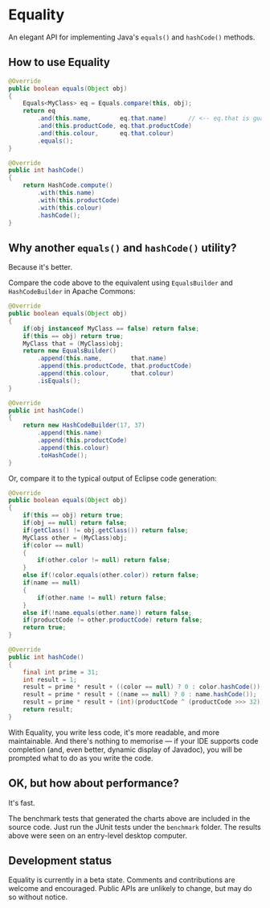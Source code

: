 # Equality

An elegant API for implementing Java's `equals()` and `hashCode()` methods.

## How to use Equality

```java
@Override
public boolean equals(Object obj)
{
    Equals<MyClass> eq = Equals.compare(this, obj);
    return eq
        .and(this.name,        eq.that.name)      // <-- eq.that is guaranteed to never be null
        .and(this.productCode, eq.that.productCode)
        .and(this.colour,      eq.that.colour)
        .equals();
}

@Override
public int hashCode()
{
    return HashCode.compute()
        .with(this.name)
        .with(this.productCode)
        .with(this.colour)
        .hashCode();
}
```

## Why another `equals()` and `hashCode()` utility?

Because it's better.

Compare the code above to the equivalent using `EqualsBuilder` and `HashCodeBuilder` in Apache Commons:

```java
@Override
public boolean equals(Object obj)
{
    if(obj instanceof MyClass == false) return false;
    if(this == obj) return true;
    MyClass that = (MyClass)obj;
    return new EqualsBuilder()
        .append(this.name,        that.name)
        .append(this.productCode, that.productCode)
        .append(this.colour,      that.colour)
        .isEquals();
}

@Override
public int hashCode()
{
    return new HashCodeBuilder(17, 37)
        .append(this.name)
        .append(this.productCode)
        .append(this.colour)
        .toHashCode();
}
```

Or, compare it to the typical output of Eclipse code generation:

```java
@Override
public boolean equals(Object obj)
{
    if(this == obj) return true;
    if(obj == null) return false;
    if(getClass() != obj.getClass()) return false;
    MyClass other = (MyClass)obj;
    if(color == null)
    {
    	if(other.color != null) return false;
    }
    else if(!color.equals(other.color)) return false;
    if(name == null)
    {
    	if(other.name != null) return false;
    }
    else if(!name.equals(other.name)) return false;
    if(productCode != other.productCode) return false;
    return true;
}

@Override
public int hashCode()
{
    final int prime = 31;
    int result = 1;
    result = prime * result + ((color == null) ? 0 : color.hashCode());
    result = prime * result + ((name == null) ? 0 : name.hashCode());
    result = prime * result + (int)(productCode ^ (productCode >>> 32));
    return result;
}
```

With Equality, you write less code, it's more readable, and more maintainable. And there's nothing to memorise — if your IDE supports code completion (and, even better, dynamic display of Javadoc), you will be prompted what to do as you write the code.

## OK, but how about performance?

It's fast.

<div id='equals-chart'></div>
<script type='text/javascript' src='https://www.google.com/jsapi'></script>
<script type='text/javascript'>
google.load('visualization', '1.0', { 'packages': [ 'corechart' ] });
google.setOnLoadCallback(drawChart_equals);
function drawChart_equals() {
var options = { 'title': 'equals() latency', 'width': 800, 'height': 600, 'vAxis': { 'title': 'Latency (ns)', 'logScale': true }, 'hAxis': { 'title': 'Iterations', 'gridlines': { 'count': 6 } }, 'pointSize': 1 };
var data = new google.visualization.DataTable();
data.addColumn('number', 'Round #');
data.addColumn('number', 'Eclipse');
data.addColumn('number', 'Apache');
data.addColumn('number', 'Equality');
data.addRows([
[ 0, 257.0, 2648.0, 1826.0 ],
[ 1, 308.0, 435.0, 843.0 ],
[ 2, 226.0, 428.0, 969.0 ],
[ 3, 241.0, 456.0, 812.0 ],
[ 4, 233.0, 428.0, 655.0 ],
[ 5, 230.0, 283.0, 629.0 ],
[ 6, 219.0, 328.0, 749.0 ],
[ 7, 192.0, 283.0, 772.0 ],
[ 8, 190.0, 407.0, 660.0 ],
[ 9, 196.0, 290.0, 676.0 ],
[ 10, 91.0, 112.0, 60.0 ],
[ 11, 69.0, 75.0, 41.0 ],
[ 12, 46.0, 38.0, 29.0 ],
[ 13, 46.0, 38.0, 25.0 ],
[ 14, 46.0, 38.0, 26.0 ],
[ 15, 39.0, 22.0, 17.0 ],
[ 16, 45.0, 38.0, 25.0 ],
[ 17, 45.0, 23.0, 25.0 ],
[ 18, 45.0, 38.0, 25.0 ],
[ 19, 44.0, 38.0, 27.0 ],
[ 20, 52.0, 38.0, 25.0 ],
[ 21, 45.0, 38.0, 25.0 ],
[ 22, 46.0, 37.0, 18.0 ],
[ 23, 46.0, 38.0, 18.0 ],
[ 24, 46.0, 30.0, 25.0 ],
[ 25, 47.0, 38.0, 18.0 ],
[ 26, 45.0, 38.0, 18.0 ],
[ 27, 46.0, 38.0, 26.0 ],
[ 28, 45.0, 39.0, 25.0 ],
[ 29, 46.0, 38.0, 34.0 ],
[ 30, 39.0, 25.0, 18.0 ],
[ 31, 46.0, 22.0, 25.0 ],
[ 32, 45.0, 38.0, 25.0 ],
[ 33, 45.0, 38.0, 25.0 ],
[ 34, 54.0, 62.0, 26.0 ],
[ 35, 46.0, 38.0, 25.0 ],
[ 36, 46.0, 21.0, 26.0 ],
[ 37, 47.0, 38.0, 19.0 ],
[ 38, 46.0, 39.0, 26.0 ],
[ 39, 40.0, 22.0, 18.0 ],
[ 40, 38.0, 24.0, 19.0 ],
[ 41, 46.0, 38.0, 17.0 ],
[ 42, 51.0, 37.0, 26.0 ],
[ 43, 45.0, 38.0, 20.0 ],
[ 44, 46.0, 38.0, 26.0 ],
[ 45, 47.0, 38.0, 18.0 ],
[ 46, 46.0, 38.0, 25.0 ],
[ 47, 46.0, 22.0, 25.0 ],
[ 48, 45.0, 38.0, 25.0 ],
[ 49, 45.0, 38.0, 26.0 ],
[ 50, 47.0, 38.0, 25.0 ],
[ 51, 46.0, 38.0, 25.0 ],
[ 52, 45.0, 38.0, 25.0 ],
[ 53, 46.0, 37.0, 25.0 ],
[ 54, 46.0, 37.0, 26.0 ],
[ 55, 45.0, 38.0, 25.0 ],
[ 56, 45.0, 38.0, 32.0 ],
[ 57, 47.0, 38.0, 26.0 ],
[ 58, 39.0, 38.0, 25.0 ],
[ 59, 39.0, 39.0, 26.0 ],
[ 60, 46.0, 38.0, 25.0 ],
[ 61, 58.0, 22.0, 18.0 ],
[ 62, 45.0, 22.0, 17.0 ],
[ 63, 45.0, 38.0, 18.0 ],
[ 64, 45.0, 38.0, 25.0 ],
[ 65, 45.0, 38.0, 25.0 ],
[ 66, 45.0, 22.0, 18.0 ],
[ 67, 45.0, 27.0, 25.0 ],
[ 68, 39.0, 38.0, 26.0 ],
[ 69, 53.0, 39.0, 26.0 ],
[ 70, 45.0, 39.0, 25.0 ],
[ 71, 46.0, 38.0, 26.0 ],
[ 72, 46.0, 38.0, 26.0 ],
[ 73, 45.0, 38.0, 25.0 ],
[ 74, 48.0, 39.0, 25.0 ],
[ 75, 46.0, 38.0, 18.0 ],
[ 76, 52.0, 38.0, 25.0 ],
[ 77, 46.0, 39.0, 25.0 ],
[ 78, 46.0, 38.0, 26.0 ],
[ 79, 44.0, 39.0, 24.0 ],
[ 80, 47.0, 39.0, 25.0 ],
[ 81, 39.0, 38.0, 18.0 ],
[ 82, 48.0, 37.0, 25.0 ],
[ 83, 45.0, 38.0, 25.0 ],
[ 84, 47.0, 38.0, 25.0 ],
[ 85, 47.0, 38.0, 25.0 ],
[ 86, 42.0, 24.0, 25.0 ],
[ 87, 39.0, 22.0, 17.0 ],
[ 88, 39.0, 24.0, 18.0 ],
[ 89, 45.0, 38.0, 18.0 ],
[ 90, 39.0, 38.0, 25.0 ],
[ 91, 46.0, 38.0, 20.0 ],
[ 92, 46.0, 38.0, 25.0 ],
[ 93, 45.0, 39.0, 25.0 ],
[ 94, 45.0, 37.0, 18.0 ],
[ 95, 45.0, 37.0, 25.0 ],
[ 96, 45.0, 38.0, 19.0 ],
[ 97, 46.0, 39.0, 25.0 ],
[ 98, 44.0, 38.0, 25.0 ],
[ 99, 46.0, 38.0, 25.0 ],
[ 100, 47.0, 38.0, 20.0 ],
[ 101, 46.0, 38.0, 25.0 ],
[ 102, 51.0, 38.0, 18.0 ],
[ 103, 47.0, 24.0, 26.0 ],
[ 104, 46.0, 37.0, 25.0 ],
[ 105, 47.0, 37.0, 25.0 ],
[ 106, 45.0, 38.0, 24.0 ],
[ 107, 46.0, 24.0, 25.0 ],
[ 108, 46.0, 38.0, 25.0 ],
[ 109, 45.0, 38.0, 25.0 ],
[ 110, 46.0, 38.0, 25.0 ],
[ 111, 45.0, 38.0, 25.0 ],
[ 112, 45.0, 23.0, 26.0 ],
[ 113, 46.0, 37.0, 25.0 ],
[ 114, 45.0, 38.0, 25.0 ],
[ 115, 45.0, 44.0, 20.0 ],
[ 116, 45.0, 38.0, 25.0 ],
[ 117, 49.0, 38.0, 25.0 ],
[ 118, 45.0, 37.0, 25.0 ],
[ 119, 45.0, 38.0, 17.0 ],
[ 120, 48.0, 38.0, 27.0 ],
[ 121, 44.0, 38.0, 25.0 ],
[ 122, 40.0, 38.0, 26.0 ],
[ 123, 45.0, 37.0, 25.0 ],
[ 124, 41.0, 23.0, 26.0 ],
[ 125, 48.0, 22.0, 18.0 ],
[ 126, 45.0, 22.0, 17.0 ],
[ 127, 45.0, 38.0, 26.0 ],
[ 128, 45.0, 38.0, 24.0 ],
[ 129, 45.0, 38.0, 19.0 ],
[ 130, 46.0, 38.0, 25.0 ],
[ 131, 46.0, 38.0, 27.0 ],
[ 132, 46.0, 38.0, 25.0 ],
[ 133, 45.0, 38.0, 25.0 ],
[ 134, 37.0, 34.0, 25.0 ],
[ 135, 40.0, 23.0, 18.0 ],
[ 136, 39.0, 23.0, 22.0 ],
[ 137, 45.0, 22.0, 20.0 ],
[ 138, 46.0, 38.0, 25.0 ],
[ 139, 46.0, 38.0, 17.0 ],
[ 140, 46.0, 38.0, 18.0 ],
[ 141, 45.0, 37.0, 25.0 ],
[ 142, 46.0, 38.0, 25.0 ],
[ 143, 46.0, 23.0, 25.0 ],
[ 144, 46.0, 38.0, 25.0 ],
[ 145, 45.0, 39.0, 25.0 ],
[ 146, 46.0, 37.0, 26.0 ],
[ 147, 46.0, 38.0, 25.0 ],
[ 148, 45.0, 38.0, 26.0 ],
[ 149, 47.0, 38.0, 25.0 ],
[ 150, 46.0, 37.0, 25.0 ],
[ 151, 51.0, 38.0, 26.0 ],
[ 152, 45.0, 38.0, 25.0 ],
[ 153, 45.0, 37.0, 26.0 ],
[ 154, 46.0, 38.0, 25.0 ],
[ 155, 45.0, 21.0, 26.0 ],
[ 156, 45.0, 37.0, 25.0 ],
[ 157, 51.0, 38.0, 25.0 ],
[ 158, 47.0, 39.0, 26.0 ],
[ 159, 37.0, 23.0, 18.0 ],
[ 160, 55.0, 37.0, 18.0 ],
[ 161, 45.0, 44.0, 25.0 ],
[ 162, 45.0, 38.0, 18.0 ],
[ 163, 46.0, 38.0, 25.0 ],
[ 164, 45.0, 39.0, 21.0 ],
[ 165, 45.0, 38.0, 25.0 ],
[ 166, 45.0, 39.0, 25.0 ],
[ 167, 45.0, 37.0, 25.0 ],
[ 168, 47.0, 38.0, 25.0 ],
[ 169, 45.0, 39.0, 26.0 ],
[ 170, 46.0, 31.0, 26.0 ],
[ 171, 48.0, 38.0, 25.0 ],
[ 172, 47.0, 38.0, 24.0 ],
[ 173, 46.0, 38.0, 25.0 ],
[ 174, 52.0, 44.0, 26.0 ],
[ 175, 46.0, 38.0, 25.0 ],
[ 176, 46.0, 37.0, 24.0 ],
[ 177, 46.0, 38.0, 25.0 ],
[ 178, 46.0, 38.0, 17.0 ],
[ 179, 48.0, 38.0, 26.0 ],
[ 180, 44.0, 38.0, 25.0 ],
[ 181, 44.0, 38.0, 25.0 ],
[ 182, 55.0, 22.0, 25.0 ],
[ 183, 39.0, 25.0, 18.0 ],
[ 184, 40.0, 22.0, 17.0 ],
[ 185, 46.0, 38.0, 19.0 ],
[ 186, 43.0, 33.0, 25.0 ],
[ 187, 45.0, 38.0, 25.0 ],
[ 188, 46.0, 38.0, 26.0 ],
[ 189, 46.0, 38.0, 24.0 ],
[ 190, 47.0, 38.0, 25.0 ],
[ 191, 44.0, 38.0, 25.0 ],
[ 192, 45.0, 38.0, 25.0 ],
[ 193, 46.0, 38.0, 26.0 ],
[ 194, 45.0, 26.0, 25.0 ],
[ 195, 45.0, 39.0, 25.0 ],
[ 196, 45.0, 38.0, 25.0 ],
[ 197, 46.0, 38.0, 25.0 ],
[ 198, 47.0, 38.0, 17.0 ],
[ 199, 45.0, 37.0, 26.0 ],
[ 200, 45.0, 44.0, 25.0 ],
[ 201, 45.0, 38.0, 25.0 ],
[ 202, 47.0, 38.0, 26.0 ],
[ 203, 46.0, 37.0, 24.0 ],
[ 204, 50.0, 39.0, 25.0 ],
[ 205, 45.0, 38.0, 25.0 ],
[ 206, 39.0, 38.0, 25.0 ],
[ 207, 45.0, 38.0, 22.0 ],
[ 208, 44.0, 38.0, 25.0 ],
[ 209, 47.0, 38.0, 25.0 ],
[ 210, 41.0, 38.0, 26.0 ],
[ 211, 44.0, 37.0, 25.0 ],
[ 212, 45.0, 38.0, 25.0 ],
[ 213, 45.0, 38.0, 25.0 ],
[ 214, 46.0, 23.0, 23.0 ],
[ 215, 44.0, 39.0, 19.0 ],
[ 216, 46.0, 38.0, 24.0 ],
[ 217, 46.0, 22.0, 25.0 ],
[ 218, 45.0, 38.0, 25.0 ],
[ 219, 39.0, 38.0, 26.0 ],
[ 220, 44.0, 39.0, 26.0 ],
[ 221, 45.0, 38.0, 28.0 ],
[ 222, 45.0, 38.0, 25.0 ],
[ 223, 45.0, 38.0, 26.0 ],
[ 224, 54.0, 39.0, 25.0 ],
[ 225, 46.0, 38.0, 25.0 ],
[ 226, 45.0, 37.0, 25.0 ],
[ 227, 46.0, 38.0, 25.0 ],
[ 228, 46.0, 39.0, 26.0 ],
[ 229, 46.0, 38.0, 25.0 ],
[ 230, 39.0, 28.0, 25.0 ],
[ 231, 40.0, 22.0, 18.0 ],
[ 232, 37.0, 22.0, 18.0 ],
[ 233, 45.0, 38.0, 17.0 ],
[ 234, 47.0, 38.0, 25.0 ],
[ 235, 45.0, 39.0, 25.0 ],
[ 236, 45.0, 39.0, 25.0 ],
[ 237, 50.0, 38.0, 25.0 ],
[ 238, 45.0, 38.0, 25.0 ],
[ 239, 46.0, 38.0, 25.0 ],
[ 240, 45.0, 38.0, 25.0 ],
[ 241, 47.0, 22.0, 25.0 ],
[ 242, 46.0, 38.0, 25.0 ],
[ 243, 39.0, 38.0, 18.0 ],
[ 244, 44.0, 39.0, 25.0 ],
[ 245, 47.0, 44.0, 25.0 ],
[ 246, 45.0, 38.0, 25.0 ],
[ 247, 45.0, 38.0, 25.0 ],
[ 248, 45.0, 38.0, 25.0 ],
[ 249, 46.0, 38.0, 25.0 ],
[ 250, 45.0, 38.0, 24.0 ],
[ 251, 46.0, 38.0, 26.0 ],
[ 252, 52.0, 38.0, 31.0 ],
[ 253, 44.0, 38.0, 25.0 ],
[ 254, 46.0, 38.0, 26.0 ],
[ 255, 45.0, 38.0, 25.0 ],
[ 256, 44.0, 39.0, 26.0 ],
[ 257, 45.0, 38.0, 25.0 ],
[ 258, 44.0, 38.0, 24.0 ],
[ 259, 45.0, 38.0, 25.0 ],
[ 260, 45.0, 38.0, 24.0 ],
[ 261, 45.0, 23.0, 18.0 ],
[ 262, 46.0, 37.0, 25.0 ],
[ 263, 39.0, 38.0, 26.0 ],
[ 264, 54.0, 38.0, 18.0 ],
[ 265, 45.0, 39.0, 25.0 ],
[ 266, 45.0, 38.0, 25.0 ],
[ 267, 46.0, 39.0, 25.0 ],
[ 268, 44.0, 39.0, 25.0 ],
[ 269, 46.0, 38.0, 24.0 ],
[ 270, 44.0, 39.0, 25.0 ],
[ 271, 45.0, 37.0, 25.0 ],
[ 272, 45.0, 38.0, 26.0 ],
[ 273, 47.0, 48.0, 25.0 ],
[ 274, 45.0, 38.0, 25.0 ],
[ 275, 45.0, 38.0, 25.0 ],
[ 276, 46.0, 30.0, 25.0 ],
[ 277, 44.0, 38.0, 25.0 ],
[ 278, 59.0, 37.0, 26.0 ],
[ 279, 39.0, 26.0, 17.0 ],
[ 280, 40.0, 22.0, 24.0 ],
[ 281, 46.0, 37.0, 18.0 ],
[ 282, 45.0, 38.0, 26.0 ],
[ 283, 46.0, 38.0, 25.0 ],
[ 284, 45.0, 39.0, 24.0 ],
[ 285, 45.0, 38.0, 20.0 ],
[ 286, 46.0, 59.0, 25.0 ],
[ 287, 46.0, 34.0, 26.0 ],
[ 288, 39.0, 38.0, 25.0 ],
[ 289, 46.0, 38.0, 26.0 ],
[ 290, 46.0, 38.0, 25.0 ],
[ 291, 51.0, 38.0, 26.0 ],
[ 292, 46.0, 38.0, 25.0 ],
[ 293, 45.0, 38.0, 30.0 ],
[ 294, 46.0, 38.0, 26.0 ],
[ 295, 46.0, 38.0, 25.0 ],
[ 296, 45.0, 38.0, 24.0 ],
[ 297, 46.0, 38.0, 25.0 ],
[ 298, 45.0, 38.0, 25.0 ],
[ 299, 38.0, 38.0, 19.0 ],
[ 300, 46.0, 38.0, 18.0 ],
[ 301, 43.0, 38.0, 25.0 ],
[ 302, 46.0, 38.0, 26.0 ],
[ 303, 39.0, 38.0, 18.0 ],
[ 304, 46.0, 37.0, 26.0 ],
[ 305, 46.0, 38.0, 24.0 ],
[ 306, 44.0, 38.0, 25.0 ],
[ 307, 50.0, 38.0, 25.0 ],
[ 308, 46.0, 37.0, 25.0 ],
[ 309, 46.0, 37.0, 27.0 ],
[ 310, 47.0, 43.0, 25.0 ],
[ 311, 45.0, 39.0, 32.0 ],
[ 312, 51.0, 37.0, 25.0 ],
[ 313, 46.0, 38.0, 25.0 ],
[ 314, 44.0, 38.0, 25.0 ],
[ 315, 46.0, 38.0, 19.0 ],
[ 316, 45.0, 44.0, 26.0 ],
[ 317, 46.0, 38.0, 24.0 ],
[ 318, 40.0, 22.0, 20.0 ],
[ 319, 46.0, 25.0, 24.0 ],
[ 320, 45.0, 38.0, 17.0 ],
[ 321, 52.0, 38.0, 25.0 ],
[ 322, 46.0, 38.0, 25.0 ],
[ 323, 47.0, 22.0, 18.0 ],
[ 324, 45.0, 38.0, 26.0 ],
[ 325, 40.0, 39.0, 25.0 ],
[ 326, 41.0, 38.0, 25.0 ],
[ 327, 47.0, 23.0, 24.0 ],
[ 328, 39.0, 27.0, 19.0 ],
[ 329, 46.0, 26.0, 19.0 ],
[ 330, 46.0, 37.0, 25.0 ],
[ 331, 45.0, 38.0, 25.0 ],
[ 332, 47.0, 39.0, 25.0 ],
[ 333, 45.0, 38.0, 30.0 ],
[ 334, 45.0, 37.0, 25.0 ],
[ 335, 48.0, 39.0, 25.0 ],
[ 336, 46.0, 38.0, 24.0 ],
[ 337, 47.0, 38.0, 25.0 ],
[ 338, 45.0, 44.0, 25.0 ],
[ 339, 40.0, 38.0, 25.0 ],
[ 340, 52.0, 38.0, 26.0 ],
[ 341, 45.0, 38.0, 25.0 ],
[ 342, 45.0, 38.0, 25.0 ],
[ 343, 46.0, 38.0, 25.0 ],
[ 344, 46.0, 37.0, 26.0 ],
[ 345, 46.0, 37.0, 26.0 ],
[ 346, 46.0, 39.0, 25.0 ],
[ 347, 46.0, 31.0, 25.0 ],
[ 348, 45.0, 38.0, 25.0 ],
[ 349, 46.0, 37.0, 25.0 ],
[ 350, 46.0, 38.0, 25.0 ],
[ 351, 46.0, 39.0, 24.0 ],
[ 352, 51.0, 39.0, 25.0 ],
[ 353, 47.0, 38.0, 25.0 ],
[ 354, 45.0, 38.0, 24.0 ],
[ 355, 45.0, 38.0, 24.0 ],
[ 356, 55.0, 38.0, 26.0 ],
[ 357, 45.0, 38.0, 24.0 ],
[ 358, 46.0, 39.0, 25.0 ],
[ 359, 46.0, 38.0, 25.0 ],
[ 360, 46.0, 38.0, 25.0 ],
[ 361, 45.0, 39.0, 25.0 ],
[ 362, 47.0, 37.0, 25.0 ],
[ 363, 46.0, 38.0, 25.0 ],
[ 364, 45.0, 37.0, 25.0 ],
[ 365, 45.0, 38.0, 25.0 ],
[ 366, 46.0, 29.0, 25.0 ],
[ 367, 46.0, 37.0, 26.0 ],
[ 368, 46.0, 37.0, 25.0 ],
[ 369, 45.0, 38.0, 25.0 ],
[ 370, 46.0, 38.0, 25.0 ],
[ 371, 47.0, 38.0, 26.0 ],
[ 372, 45.0, 38.0, 25.0 ],
[ 373, 46.0, 37.0, 36.0 ],
[ 374, 47.0, 23.0, 26.0 ],
[ 375, 39.0, 22.0, 19.0 ],
[ 376, 40.0, 23.0, 18.0 ],
[ 377, 39.0, 23.0, 19.0 ],
[ 378, 44.0, 38.0, 24.0 ],
[ 379, 55.0, 39.0, 26.0 ],
[ 380, 45.0, 38.0, 26.0 ],
[ 381, 45.0, 38.0, 25.0 ],
[ 382, 46.0, 38.0, 32.0 ],
[ 383, 45.0, 38.0, 25.0 ],
[ 384, 46.0, 38.0, 25.0 ],
[ 385, 45.0, 38.0, 26.0 ],
[ 386, 45.0, 38.0, 25.0 ],
[ 387, 47.0, 38.0, 25.0 ],
[ 388, 45.0, 38.0, 25.0 ],
[ 389, 49.0, 38.0, 26.0 ],
[ 390, 45.0, 23.0, 25.0 ],
[ 391, 45.0, 38.0, 25.0 ],
[ 392, 45.0, 38.0, 25.0 ],
[ 393, 45.0, 39.0, 25.0 ],
[ 394, 45.0, 38.0, 32.0 ],
[ 395, 46.0, 38.0, 25.0 ],
[ 396, 52.0, 38.0, 26.0 ],
[ 397, 44.0, 38.0, 26.0 ],
[ 398, 45.0, 37.0, 20.0 ],
[ 399, 40.0, 38.0, 25.0 ],
[ 400, 46.0, 38.0, 26.0 ],
[ 401, 45.0, 38.0, 17.0 ],
[ 402, 39.0, 38.0, 25.0 ],
[ 403, 86.0, 39.0, 18.0 ],
[ 404, 45.0, 38.0, 18.0 ],
[ 405, 46.0, 38.0, 25.0 ],
[ 406, 46.0, 38.0, 25.0 ],
[ 407, 45.0, 38.0, 24.0 ],
[ 408, 46.0, 47.0, 25.0 ],
[ 409, 45.0, 38.0, 25.0 ],
[ 410, 45.0, 38.0, 25.0 ],
[ 411, 45.0, 39.0, 25.0 ],
[ 412, 38.0, 38.0, 24.0 ],
[ 413, 45.0, 38.0, 26.0 ],
[ 414, 53.0, 37.0, 17.0 ],
[ 415, 45.0, 38.0, 32.0 ],
[ 416, 47.0, 22.0, 18.0 ],
[ 417, 46.0, 38.0, 25.0 ],
[ 418, 45.0, 22.0, 24.0 ],
[ 419, 39.0, 37.0, 26.0 ],
[ 420, 45.0, 37.0, 25.0 ],
[ 421, 47.0, 38.0, 25.0 ],
[ 422, 45.0, 38.0, 26.0 ],
[ 423, 40.0, 23.0, 18.0 ],
[ 424, 38.0, 22.0, 17.0 ],
[ 425, 46.0, 23.0, 18.0 ],
[ 426, 45.0, 38.0, 26.0 ],
[ 427, 45.0, 38.0, 25.0 ],
[ 428, 43.0, 37.0, 26.0 ],
[ 429, 46.0, 38.0, 18.0 ],
[ 430, 45.0, 44.0, 25.0 ],
[ 431, 46.0, 38.0, 26.0 ],
[ 432, 54.0, 39.0, 26.0 ],
[ 433, 46.0, 37.0, 26.0 ],
[ 434, 47.0, 39.0, 25.0 ],
[ 435, 46.0, 22.0, 25.0 ],
[ 436, 47.0, 38.0, 25.0 ],
[ 437, 44.0, 40.0, 25.0 ],
[ 438, 45.0, 37.0, 25.0 ],
[ 439, 46.0, 38.0, 26.0 ],
[ 440, 47.0, 37.0, 25.0 ],
[ 441, 45.0, 38.0, 25.0 ],
[ 442, 46.0, 23.0, 24.0 ],
[ 443, 45.0, 38.0, 25.0 ],
[ 444, 46.0, 38.0, 25.0 ],
[ 445, 45.0, 38.0, 25.0 ],
[ 446, 47.0, 38.0, 25.0 ],
[ 447, 51.0, 38.0, 26.0 ],
[ 448, 45.0, 22.0, 26.0 ],
[ 449, 46.0, 38.0, 26.0 ],
[ 450, 51.0, 38.0, 25.0 ],
[ 451, 46.0, 38.0, 25.0 ],
[ 452, 45.0, 37.0, 25.0 ],
[ 453, 45.0, 38.0, 25.0 ],
[ 454, 45.0, 25.0, 25.0 ],
[ 455, 46.0, 38.0, 25.0 ],
[ 456, 45.0, 38.0, 25.0 ],
[ 457, 45.0, 23.0, 25.0 ],
[ 458, 45.0, 38.0, 25.0 ],
[ 459, 46.0, 38.0, 19.0 ],
[ 460, 53.0, 38.0, 26.0 ],
[ 461, 57.0, 38.0, 26.0 ],
[ 462, 45.0, 39.0, 25.0 ],
[ 463, 62.0, 39.0, 25.0 ],
[ 464, 48.0, 38.0, 25.0 ],
[ 465, 47.0, 38.0, 25.0 ],
[ 466, 46.0, 38.0, 27.0 ],
[ 467, 51.0, 22.0, 26.0 ],
[ 468, 45.0, 24.0, 25.0 ],
[ 469, 50.0, 40.0, 25.0 ],
[ 470, 46.0, 38.0, 26.0 ],
[ 471, 39.0, 24.0, 19.0 ],
[ 472, 39.0, 22.0, 18.0 ],
[ 473, 39.0, 22.0, 26.0 ],
[ 474, 47.0, 38.0, 24.0 ],
[ 475, 45.0, 44.0, 25.0 ],
[ 476, 45.0, 38.0, 25.0 ],
[ 477, 45.0, 39.0, 25.0 ],
[ 478, 45.0, 38.0, 25.0 ],
[ 479, 45.0, 38.0, 24.0 ],
[ 480, 47.0, 37.0, 25.0 ],
[ 481, 45.0, 39.0, 25.0 ],
[ 482, 47.0, 38.0, 26.0 ],
[ 483, 46.0, 39.0, 25.0 ],
[ 484, 45.0, 25.0, 25.0 ],
[ 485, 45.0, 38.0, 25.0 ],
[ 486, 45.0, 38.0, 25.0 ],
[ 487, 44.0, 38.0, 25.0 ],
[ 488, 45.0, 38.0, 26.0 ],
[ 489, 46.0, 37.0, 25.0 ],
[ 490, 45.0, 37.0, 25.0 ],
[ 491, 46.0, 38.0, 25.0 ],
[ 492, 46.0, 38.0, 25.0 ],
[ 493, 45.0, 38.0, 24.0 ],
[ 494, 46.0, 21.0, 25.0 ],
[ 495, 46.0, 37.0, 26.0 ],
[ 496, 47.0, 44.0, 25.0 ],
[ 497, 47.0, 38.0, 25.0 ],
[ 498, 46.0, 38.0, 24.0 ],
[ 499, 44.0, 38.0, 25.0 ]
]);
var chart = new google.visualization.ScatterChart(
document.getElementById('equals-chart'));
chart.draw(data, options); }
</script>

<div id='hashCode-chart'></div>
<script type='text/javascript'>
google.setOnLoadCallback(drawChart_hashCode);
function drawChart_hashCode() {
var options = { 'title': 'hashCode() latency', 'width': 800, 'height': 600, 'vAxis': { 'title': 'Latency (ns)', 'logScale': true }, 'hAxis': { 'title': 'Iterations', 'gridlines': { 'count': 6 } }, 'pointSize': 1 };
var data = new google.visualization.DataTable();
data.addColumn('number', 'Round #');
data.addColumn('number', 'Eclipse');
data.addColumn('number', 'Apache');
data.addColumn('number', 'Equality');
data.addRows([
[ 0, 556.0, 2936.0, 1577.0 ],
[ 1, 527.0, 1175.0, 998.0 ],
[ 2, 499.0, 1649.0, 955.0 ],
[ 3, 288.0, 721.0, 1068.0 ],
[ 4, 295.0, 563.0, 522.0 ],
[ 5, 311.0, 491.0, 505.0 ],
[ 6, 404.0, 457.0, 527.0 ],
[ 7, 406.0, 458.0, 607.0 ],
[ 8, 446.0, 455.0, 594.0 ],
[ 9, 277.0, 447.0, 543.0 ],
[ 10, 144.0, 93.0, 91.0 ],
[ 11, 141.0, 105.0, 103.0 ],
[ 12, 131.0, 97.0, 100.0 ],
[ 13, 82.0, 93.0, 95.0 ],
[ 14, 83.0, 67.0, 70.0 ],
[ 15, 80.0, 69.0, 70.0 ],
[ 16, 81.0, 71.0, 75.0 ],
[ 17, 83.0, 70.0, 101.0 ],
[ 18, 126.0, 70.0, 77.0 ],
[ 19, 94.0, 109.0, 100.0 ],
[ 20, 106.0, 96.0, 99.0 ],
[ 21, 110.0, 99.0, 101.0 ],
[ 22, 109.0, 94.0, 101.0 ],
[ 23, 115.0, 98.0, 98.0 ],
[ 24, 80.0, 68.0, 101.0 ],
[ 25, 97.0, 68.0, 70.0 ],
[ 26, 79.0, 70.0, 99.0 ],
[ 27, 109.0, 96.0, 99.0 ],
[ 28, 80.0, 96.0, 82.0 ],
[ 29, 81.0, 76.0, 97.0 ],
[ 30, 105.0, 98.0, 69.0 ],
[ 31, 106.0, 106.0, 104.0 ],
[ 32, 101.0, 99.0, 111.0 ],
[ 33, 107.0, 96.0, 110.0 ],
[ 34, 118.0, 97.0, 92.0 ],
[ 35, 111.0, 93.0, 100.0 ],
[ 36, 83.0, 97.0, 69.0 ],
[ 37, 117.0, 95.0, 81.0 ],
[ 38, 107.0, 70.0, 99.0 ],
[ 39, 105.0, 97.0, 107.0 ],
[ 40, 125.0, 94.0, 71.0 ],
[ 41, 126.0, 92.0, 96.0 ],
[ 42, 112.0, 96.0, 97.0 ],
[ 43, 108.0, 98.0, 100.0 ],
[ 44, 106.0, 96.0, 99.0 ],
[ 45, 106.0, 94.0, 113.0 ],
[ 46, 118.0, 115.0, 98.0 ],
[ 47, 118.0, 96.0, 100.0 ],
[ 48, 112.0, 98.0, 107.0 ],
[ 49, 109.0, 110.0, 106.0 ],
[ 50, 107.0, 97.0, 112.0 ],
[ 51, 107.0, 109.0, 108.0 ],
[ 52, 108.0, 95.0, 94.0 ],
[ 53, 112.0, 103.0, 99.0 ],
[ 54, 106.0, 110.0, 112.0 ],
[ 55, 107.0, 106.0, 100.0 ],
[ 56, 120.0, 97.0, 97.0 ],
[ 57, 110.0, 74.0, 70.0 ],
[ 58, 109.0, 68.0, 97.0 ],
[ 59, 107.0, 106.0, 102.0 ],
[ 60, 108.0, 95.0, 101.0 ],
[ 61, 106.0, 99.0, 99.0 ],
[ 62, 123.0, 95.0, 104.0 ],
[ 63, 106.0, 95.0, 99.0 ],
[ 64, 105.0, 100.0, 109.0 ],
[ 65, 108.0, 96.0, 101.0 ],
[ 66, 118.0, 95.0, 96.0 ],
[ 67, 89.0, 99.0, 98.0 ],
[ 68, 106.0, 98.0, 112.0 ],
[ 69, 106.0, 100.0, 101.0 ],
[ 70, 107.0, 97.0, 100.0 ],
[ 71, 108.0, 95.0, 100.0 ],
[ 72, 79.0, 134.0, 100.0 ],
[ 73, 81.0, 70.0, 70.0 ],
[ 74, 81.0, 162.0, 98.0 ],
[ 75, 112.0, 96.0, 100.0 ],
[ 76, 106.0, 72.0, 114.0 ],
[ 77, 79.0, 105.0, 100.0 ],
[ 78, 109.0, 97.0, 72.0 ],
[ 79, 111.0, 99.0, 99.0 ],
[ 80, 114.0, 101.0, 99.0 ],
[ 81, 119.0, 99.0, 100.0 ],
[ 82, 113.0, 97.0, 103.0 ],
[ 83, 110.0, 111.0, 99.0 ],
[ 84, 113.0, 101.0, 100.0 ],
[ 85, 110.0, 100.0, 97.0 ],
[ 86, 113.0, 101.0, 75.0 ],
[ 87, 109.0, 96.0, 98.0 ],
[ 88, 119.0, 95.0, 100.0 ],
[ 89, 106.0, 107.0, 101.0 ],
[ 90, 118.0, 111.0, 108.0 ],
[ 91, 107.0, 99.0, 98.0 ],
[ 92, 107.0, 107.0, 101.0 ],
[ 93, 103.0, 96.0, 101.0 ],
[ 94, 108.0, 94.0, 97.0 ],
[ 95, 96.0, 96.0, 95.0 ],
[ 96, 107.0, 73.0, 107.0 ],
[ 97, 109.0, 96.0, 95.0 ],
[ 98, 117.0, 95.0, 102.0 ],
[ 99, 105.0, 97.0, 109.0 ],
[ 100, 109.0, 97.0, 100.0 ],
[ 101, 112.0, 99.0, 100.0 ],
[ 102, 108.0, 98.0, 103.0 ],
[ 103, 113.0, 99.0, 104.0 ],
[ 104, 106.0, 98.0, 97.0 ],
[ 105, 111.0, 76.0, 101.0 ],
[ 106, 124.0, 101.0, 106.0 ],
[ 107, 108.0, 99.0, 101.0 ],
[ 108, 86.0, 89.0, 109.0 ],
[ 109, 109.0, 102.0, 97.0 ],
[ 110, 112.0, 100.0, 110.0 ],
[ 111, 104.0, 107.0, 146.0 ],
[ 112, 118.0, 101.0, 105.0 ],
[ 113, 122.0, 99.0, 98.0 ],
[ 114, 107.0, 69.0, 99.0 ],
[ 115, 108.0, 97.0, 98.0 ],
[ 116, 108.0, 103.0, 98.0 ],
[ 117, 107.0, 96.0, 70.0 ],
[ 118, 82.0, 68.0, 108.0 ],
[ 119, 106.0, 95.0, 99.0 ],
[ 120, 81.0, 74.0, 102.0 ],
[ 121, 81.0, 69.0, 76.0 ],
[ 122, 80.0, 75.0, 70.0 ],
[ 123, 115.0, 74.0, 98.0 ],
[ 124, 88.0, 105.0, 99.0 ],
[ 125, 85.0, 96.0, 109.0 ],
[ 126, 125.0, 68.0, 100.0 ],
[ 127, 108.0, 96.0, 100.0 ],
[ 128, 107.0, 70.0, 98.0 ],
[ 129, 107.0, 100.0, 105.0 ],
[ 130, 81.0, 74.0, 100.0 ],
[ 131, 108.0, 99.0, 97.0 ],
[ 132, 119.0, 109.0, 107.0 ],
[ 133, 116.0, 96.0, 99.0 ],
[ 134, 108.0, 95.0, 97.0 ],
[ 135, 79.0, 77.0, 99.0 ],
[ 136, 116.0, 100.0, 97.0 ],
[ 137, 112.0, 68.0, 98.0 ],
[ 138, 119.0, 95.0, 115.0 ],
[ 139, 119.0, 100.0, 72.0 ],
[ 140, 107.0, 94.0, 99.0 ],
[ 141, 112.0, 97.0, 107.0 ],
[ 142, 106.0, 96.0, 101.0 ],
[ 143, 107.0, 103.0, 97.0 ],
[ 144, 107.0, 99.0, 115.0 ],
[ 145, 113.0, 97.0, 109.0 ],
[ 146, 105.0, 95.0, 98.0 ],
[ 147, 108.0, 74.0, 96.0 ],
[ 148, 120.0, 97.0, 100.0 ],
[ 149, 108.0, 95.0, 96.0 ],
[ 150, 109.0, 95.0, 97.0 ],
[ 151, 106.0, 114.0, 110.0 ],
[ 152, 108.0, 98.0, 95.0 ],
[ 153, 137.0, 101.0, 94.0 ],
[ 154, 107.0, 99.0, 107.0 ],
[ 155, 104.0, 102.0, 98.0 ],
[ 156, 82.0, 95.0, 106.0 ],
[ 157, 121.0, 97.0, 95.0 ],
[ 158, 123.0, 95.0, 99.0 ],
[ 159, 111.0, 98.0, 102.0 ],
[ 160, 119.0, 99.0, 100.0 ],
[ 161, 110.0, 97.0, 100.0 ],
[ 162, 111.0, 95.0, 111.0 ],
[ 163, 122.0, 108.0, 101.0 ],
[ 164, 121.0, 99.0, 70.0 ],
[ 165, 108.0, 99.0, 95.0 ],
[ 166, 121.0, 72.0, 101.0 ],
[ 167, 121.0, 99.0, 101.0 ],
[ 168, 79.0, 95.0, 102.0 ],
[ 169, 78.0, 67.0, 69.0 ],
[ 170, 93.0, 70.0, 109.0 ],
[ 171, 110.0, 96.0, 70.0 ],
[ 172, 83.0, 108.0, 98.0 ],
[ 173, 108.0, 95.0, 70.0 ],
[ 174, 123.0, 96.0, 97.0 ],
[ 175, 109.0, 95.0, 96.0 ],
[ 176, 107.0, 94.0, 103.0 ],
[ 177, 108.0, 97.0, 109.0 ],
[ 178, 105.0, 68.0, 99.0 ],
[ 179, 81.0, 72.0, 100.0 ],
[ 180, 106.0, 109.0, 116.0 ],
[ 181, 107.0, 99.0, 102.0 ],
[ 182, 115.0, 107.0, 96.0 ],
[ 183, 80.0, 95.0, 102.0 ],
[ 184, 111.0, 70.0, 73.0 ],
[ 185, 123.0, 98.0, 97.0 ],
[ 186, 106.0, 116.0, 113.0 ],
[ 187, 106.0, 95.0, 99.0 ],
[ 188, 107.0, 99.0, 97.0 ],
[ 189, 110.0, 67.0, 98.0 ],
[ 190, 109.0, 112.0, 100.0 ],
[ 191, 121.0, 105.0, 103.0 ],
[ 192, 106.0, 98.0, 100.0 ],
[ 193, 122.0, 76.0, 98.0 ],
[ 194, 106.0, 95.0, 98.0 ],
[ 195, 129.0, 96.0, 97.0 ],
[ 196, 113.0, 94.0, 110.0 ],
[ 197, 125.0, 107.0, 98.0 ],
[ 198, 106.0, 97.0, 99.0 ],
[ 199, 110.0, 95.0, 96.0 ],
[ 200, 107.0, 97.0, 100.0 ],
[ 201, 109.0, 99.0, 98.0 ],
[ 202, 105.0, 96.0, 99.0 ],
[ 203, 119.0, 96.0, 99.0 ],
[ 204, 80.0, 69.0, 69.0 ],
[ 205, 107.0, 101.0, 106.0 ],
[ 206, 111.0, 101.0, 74.0 ],
[ 207, 122.0, 96.0, 101.0 ],
[ 208, 108.0, 98.0, 75.0 ],
[ 209, 108.0, 108.0, 117.0 ],
[ 210, 106.0, 99.0, 99.0 ],
[ 211, 107.0, 101.0, 100.0 ],
[ 212, 112.0, 98.0, 100.0 ],
[ 213, 111.0, 73.0, 100.0 ],
[ 214, 112.0, 99.0, 102.0 ],
[ 215, 109.0, 104.0, 96.0 ],
[ 216, 82.0, 73.0, 97.0 ],
[ 217, 80.0, 68.0, 98.0 ],
[ 218, 92.0, 69.0, 79.0 ],
[ 219, 107.0, 97.0, 97.0 ],
[ 220, 106.0, 107.0, 77.0 ],
[ 221, 109.0, 97.0, 98.0 ],
[ 222, 121.0, 96.0, 120.0 ],
[ 223, 106.0, 100.0, 99.0 ],
[ 224, 124.0, 97.0, 98.0 ],
[ 225, 110.0, 99.0, 96.0 ],
[ 226, 109.0, 99.0, 100.0 ],
[ 227, 114.0, 95.0, 96.0 ],
[ 228, 117.0, 98.0, 114.0 ],
[ 229, 79.0, 98.0, 111.0 ],
[ 230, 122.0, 105.0, 101.0 ],
[ 231, 110.0, 105.0, 103.0 ],
[ 232, 116.0, 79.0, 100.0 ],
[ 233, 109.0, 105.0, 69.0 ],
[ 234, 79.0, 95.0, 107.0 ],
[ 235, 105.0, 94.0, 110.0 ],
[ 236, 110.0, 98.0, 101.0 ],
[ 237, 105.0, 105.0, 101.0 ],
[ 238, 79.0, 95.0, 99.0 ],
[ 239, 119.0, 97.0, 98.0 ],
[ 240, 110.0, 70.0, 99.0 ],
[ 241, 106.0, 98.0, 98.0 ],
[ 242, 110.0, 103.0, 101.0 ],
[ 243, 107.0, 99.0, 98.0 ],
[ 244, 121.0, 100.0, 102.0 ],
[ 245, 111.0, 99.0, 109.0 ],
[ 246, 155.0, 96.0, 96.0 ],
[ 247, 109.0, 94.0, 98.0 ],
[ 248, 120.0, 96.0, 99.0 ],
[ 249, 107.0, 95.0, 104.0 ],
[ 250, 107.0, 97.0, 100.0 ],
[ 251, 106.0, 111.0, 117.0 ],
[ 252, 113.0, 93.0, 97.0 ],
[ 253, 124.0, 95.0, 101.0 ],
[ 254, 107.0, 94.0, 105.0 ],
[ 255, 106.0, 96.0, 98.0 ],
[ 256, 108.0, 105.0, 97.0 ],
[ 257, 110.0, 96.0, 96.0 ],
[ 258, 107.0, 91.0, 99.0 ],
[ 259, 122.0, 106.0, 101.0 ],
[ 260, 82.0, 68.0, 100.0 ],
[ 261, 110.0, 104.0, 73.0 ],
[ 262, 109.0, 94.0, 99.0 ],
[ 263, 107.0, 97.0, 109.0 ],
[ 264, 79.0, 69.0, 98.0 ],
[ 265, 80.0, 69.0, 70.0 ],
[ 266, 80.0, 70.0, 71.0 ],
[ 267, 110.0, 105.0, 70.0 ],
[ 268, 106.0, 113.0, 103.0 ],
[ 269, 94.0, 109.0, 109.0 ],
[ 270, 107.0, 107.0, 109.0 ],
[ 271, 124.0, 105.0, 101.0 ],
[ 272, 120.0, 103.0, 95.0 ],
[ 273, 81.0, 101.0, 98.0 ],
[ 274, 122.0, 91.0, 75.0 ],
[ 275, 106.0, 95.0, 79.0 ],
[ 276, 106.0, 106.0, 71.0 ],
[ 277, 110.0, 97.0, 99.0 ],
[ 278, 122.0, 97.0, 107.0 ],
[ 279, 124.0, 97.0, 110.0 ],
[ 280, 121.0, 99.0, 73.0 ],
[ 281, 111.0, 97.0, 102.0 ],
[ 282, 105.0, 100.0, 98.0 ],
[ 283, 119.0, 94.0, 104.0 ],
[ 284, 108.0, 97.0, 98.0 ],
[ 285, 108.0, 106.0, 98.0 ],
[ 286, 124.0, 98.0, 70.0 ],
[ 287, 106.0, 97.0, 99.0 ],
[ 288, 114.0, 99.0, 101.0 ],
[ 289, 125.0, 99.0, 101.0 ],
[ 290, 105.0, 105.0, 107.0 ],
[ 291, 123.0, 99.0, 98.0 ],
[ 292, 118.0, 95.0, 105.0 ],
[ 293, 122.0, 95.0, 115.0 ],
[ 294, 104.0, 102.0, 97.0 ],
[ 295, 108.0, 106.0, 99.0 ],
[ 296, 104.0, 98.0, 100.0 ],
[ 297, 125.0, 94.0, 100.0 ],
[ 298, 121.0, 107.0, 101.0 ],
[ 299, 126.0, 103.0, 98.0 ],
[ 300, 107.0, 95.0, 101.0 ],
[ 301, 121.0, 96.0, 96.0 ],
[ 302, 109.0, 108.0, 99.0 ],
[ 303, 107.0, 95.0, 98.0 ],
[ 304, 105.0, 109.0, 97.0 ],
[ 305, 106.0, 99.0, 101.0 ],
[ 306, 123.0, 95.0, 98.0 ],
[ 307, 111.0, 105.0, 98.0 ],
[ 308, 106.0, 97.0, 100.0 ],
[ 309, 106.0, 94.0, 108.0 ],
[ 310, 107.0, 99.0, 97.0 ],
[ 311, 107.0, 95.0, 113.0 ],
[ 312, 87.0, 69.0, 98.0 ],
[ 313, 89.0, 68.0, 79.0 ],
[ 314, 81.0, 75.0, 69.0 ],
[ 315, 106.0, 94.0, 97.0 ],
[ 316, 104.0, 94.0, 109.0 ],
[ 317, 110.0, 97.0, 78.0 ],
[ 318, 102.0, 99.0, 101.0 ],
[ 319, 91.0, 96.0, 97.0 ],
[ 320, 81.0, 112.0, 79.0 ],
[ 321, 106.0, 95.0, 95.0 ],
[ 322, 114.0, 74.0, 74.0 ],
[ 323, 118.0, 99.0, 115.0 ],
[ 324, 110.0, 95.0, 109.0 ],
[ 325, 112.0, 95.0, 101.0 ],
[ 326, 118.0, 69.0, 77.0 ],
[ 327, 122.0, 95.0, 101.0 ],
[ 328, 107.0, 95.0, 99.0 ],
[ 329, 108.0, 100.0, 100.0 ],
[ 330, 106.0, 99.0, 95.0 ],
[ 331, 108.0, 94.0, 98.0 ],
[ 332, 107.0, 98.0, 98.0 ],
[ 333, 123.0, 101.0, 98.0 ],
[ 334, 123.0, 103.0, 69.0 ],
[ 335, 110.0, 106.0, 100.0 ],
[ 336, 123.0, 97.0, 100.0 ],
[ 337, 123.0, 99.0, 82.0 ],
[ 338, 107.0, 93.0, 70.0 ],
[ 339, 102.0, 110.0, 100.0 ],
[ 340, 80.0, 119.0, 97.0 ],
[ 341, 107.0, 106.0, 99.0 ],
[ 342, 109.0, 121.0, 98.0 ],
[ 343, 106.0, 111.0, 98.0 ],
[ 344, 105.0, 108.0, 99.0 ],
[ 345, 110.0, 96.0, 110.0 ],
[ 346, 106.0, 99.0, 74.0 ],
[ 347, 116.0, 97.0, 110.0 ],
[ 348, 107.0, 97.0, 100.0 ],
[ 349, 108.0, 97.0, 102.0 ],
[ 350, 120.0, 100.0, 114.0 ],
[ 351, 109.0, 98.0, 104.0 ],
[ 352, 124.0, 106.0, 99.0 ],
[ 353, 112.0, 96.0, 94.0 ],
[ 354, 108.0, 92.0, 108.0 ],
[ 355, 123.0, 96.0, 100.0 ],
[ 356, 111.0, 101.0, 100.0 ],
[ 357, 110.0, 104.0, 98.0 ],
[ 358, 108.0, 95.0, 99.0 ],
[ 359, 120.0, 95.0, 101.0 ],
[ 360, 80.0, 71.0, 98.0 ],
[ 361, 80.0, 70.0, 70.0 ],
[ 362, 80.0, 69.0, 71.0 ],
[ 363, 123.0, 96.0, 114.0 ],
[ 364, 110.0, 95.0, 104.0 ],
[ 365, 79.0, 71.0, 111.0 ],
[ 366, 114.0, 97.0, 100.0 ],
[ 367, 106.0, 95.0, 97.0 ],
[ 368, 105.0, 108.0, 99.0 ],
[ 369, 120.0, 96.0, 111.0 ],
[ 370, 106.0, 100.0, 70.0 ],
[ 371, 123.0, 95.0, 96.0 ],
[ 372, 109.0, 99.0, 101.0 ],
[ 373, 107.0, 96.0, 105.0 ],
[ 374, 109.0, 99.0, 97.0 ],
[ 375, 111.0, 98.0, 100.0 ],
[ 376, 107.0, 96.0, 103.0 ],
[ 377, 113.0, 95.0, 100.0 ],
[ 378, 124.0, 97.0, 103.0 ],
[ 379, 111.0, 96.0, 99.0 ],
[ 380, 105.0, 94.0, 104.0 ],
[ 381, 106.0, 112.0, 100.0 ],
[ 382, 107.0, 98.0, 98.0 ],
[ 383, 106.0, 108.0, 99.0 ],
[ 384, 90.0, 110.0, 98.0 ],
[ 385, 110.0, 98.0, 98.0 ],
[ 386, 107.0, 95.0, 97.0 ],
[ 387, 107.0, 94.0, 99.0 ],
[ 388, 111.0, 98.0, 97.0 ],
[ 389, 124.0, 96.0, 97.0 ],
[ 390, 108.0, 104.0, 98.0 ],
[ 391, 108.0, 104.0, 97.0 ],
[ 392, 114.0, 100.0, 97.0 ],
[ 393, 118.0, 95.0, 98.0 ],
[ 394, 108.0, 95.0, 97.0 ],
[ 395, 111.0, 106.0, 100.0 ],
[ 396, 108.0, 101.0, 101.0 ],
[ 397, 110.0, 96.0, 73.0 ],
[ 398, 106.0, 111.0, 110.0 ],
[ 399, 107.0, 94.0, 98.0 ],
[ 400, 89.0, 100.0, 98.0 ],
[ 401, 112.0, 111.0, 100.0 ],
[ 402, 94.0, 95.0, 106.0 ],
[ 403, 106.0, 99.0, 71.0 ],
[ 404, 108.0, 104.0, 97.0 ],
[ 405, 111.0, 69.0, 103.0 ],
[ 406, 105.0, 96.0, 108.0 ],
[ 407, 107.0, 95.0, 99.0 ],
[ 408, 82.0, 88.0, 112.0 ],
[ 409, 90.0, 68.0, 70.0 ],
[ 410, 80.0, 69.0, 72.0 ],
[ 411, 113.0, 101.0, 71.0 ],
[ 412, 106.0, 108.0, 98.0 ],
[ 413, 127.0, 100.0, 97.0 ],
[ 414, 117.0, 108.0, 98.0 ],
[ 415, 85.0, 95.0, 91.0 ],
[ 416, 106.0, 96.0, 99.0 ],
[ 417, 106.0, 70.0, 98.0 ],
[ 418, 124.0, 105.0, 98.0 ],
[ 419, 106.0, 96.0, 110.0 ],
[ 420, 118.0, 99.0, 101.0 ],
[ 421, 117.0, 103.0, 98.0 ],
[ 422, 106.0, 109.0, 99.0 ],
[ 423, 109.0, 68.0, 107.0 ],
[ 424, 111.0, 102.0, 100.0 ],
[ 425, 106.0, 101.0, 99.0 ],
[ 426, 111.0, 99.0, 116.0 ],
[ 427, 107.0, 68.0, 94.0 ],
[ 428, 116.0, 105.0, 103.0 ],
[ 429, 102.0, 94.0, 109.0 ],
[ 430, 120.0, 105.0, 101.0 ],
[ 431, 108.0, 97.0, 113.0 ],
[ 432, 121.0, 107.0, 97.0 ],
[ 433, 122.0, 98.0, 100.0 ],
[ 434, 108.0, 98.0, 97.0 ],
[ 435, 112.0, 72.0, 98.0 ],
[ 436, 109.0, 97.0, 99.0 ],
[ 437, 119.0, 95.0, 110.0 ],
[ 438, 107.0, 82.0, 103.0 ],
[ 439, 116.0, 96.0, 100.0 ],
[ 440, 108.0, 77.0, 101.0 ],
[ 441, 107.0, 95.0, 97.0 ],
[ 442, 106.0, 116.0, 99.0 ],
[ 443, 104.0, 100.0, 112.0 ],
[ 444, 110.0, 101.0, 116.0 ],
[ 445, 108.0, 95.0, 98.0 ],
[ 446, 119.0, 104.0, 111.0 ],
[ 447, 111.0, 94.0, 95.0 ],
[ 448, 122.0, 96.0, 102.0 ],
[ 449, 107.0, 97.0, 97.0 ],
[ 450, 111.0, 99.0, 106.0 ],
[ 451, 108.0, 98.0, 108.0 ],
[ 452, 118.0, 98.0, 96.0 ],
[ 453, 119.0, 97.0, 98.0 ],
[ 454, 111.0, 96.0, 97.0 ],
[ 455, 118.0, 95.0, 106.0 ],
[ 456, 87.0, 66.0, 98.0 ],
[ 457, 79.0, 70.0, 69.0 ],
[ 458, 81.0, 98.0, 71.0 ],
[ 459, 113.0, 96.0, 72.0 ],
[ 460, 82.0, 103.0, 98.0 ],
[ 461, 121.0, 104.0, 98.0 ],
[ 462, 122.0, 96.0, 104.0 ],
[ 463, 122.0, 97.0, 70.0 ],
[ 464, 116.0, 99.0, 99.0 ],
[ 465, 91.0, 100.0, 107.0 ],
[ 466, 111.0, 68.0, 113.0 ],
[ 467, 122.0, 104.0, 109.0 ],
[ 468, 110.0, 97.0, 107.0 ],
[ 469, 108.0, 93.0, 108.0 ],
[ 470, 122.0, 96.0, 98.0 ],
[ 471, 111.0, 99.0, 102.0 ],
[ 472, 111.0, 113.0, 101.0 ],
[ 473, 111.0, 97.0, 98.0 ],
[ 474, 82.0, 102.0, 100.0 ],
[ 475, 117.0, 96.0, 109.0 ],
[ 476, 119.0, 94.0, 99.0 ],
[ 477, 112.0, 99.0, 103.0 ],
[ 478, 106.0, 96.0, 100.0 ],
[ 479, 106.0, 99.0, 106.0 ],
[ 480, 120.0, 97.0, 99.0 ],
[ 481, 125.0, 96.0, 97.0 ],
[ 482, 110.0, 104.0, 84.0 ],
[ 483, 107.0, 97.0, 105.0 ],
[ 484, 123.0, 95.0, 77.0 ],
[ 485, 109.0, 107.0, 99.0 ],
[ 486, 110.0, 95.0, 112.0 ],
[ 487, 107.0, 95.0, 98.0 ],
[ 488, 107.0, 97.0, 101.0 ],
[ 489, 107.0, 108.0, 102.0 ],
[ 490, 110.0, 99.0, 108.0 ],
[ 491, 114.0, 96.0, 69.0 ],
[ 492, 86.0, 97.0, 100.0 ],
[ 493, 114.0, 109.0, 110.0 ],
[ 494, 106.0, 99.0, 106.0 ],
[ 495, 107.0, 96.0, 97.0 ],
[ 496, 107.0, 95.0, 98.0 ],
[ 497, 120.0, 98.0, 108.0 ],
[ 498, 118.0, 97.0, 100.0 ],
[ 499, 130.0, 103.0, 78.0 ]
]);
var chart = new google.visualization.ScatterChart(
document.getElementById('hashCode-chart'));
chart.draw(data, options);
}
</script>

The benchmark tests that generated the charts above are included in the source code. Just run the JUnit tests under the `benchmark` folder. The results above were seen on an entry-level desktop computer.

## Development status

Equality is currently in a beta state. Comments and contributions are welcome and encouraged. Public APIs are unlikely to change, but may do so without notice.

